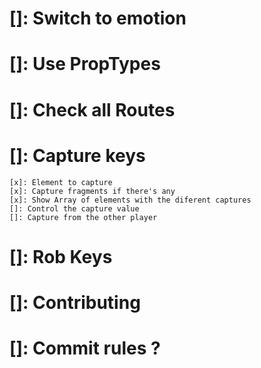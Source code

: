 # []: Switch to emotion
# []: Use PropTypes
# []: Check all Routes
# []: Capture keys
	[x]: Element to capture
	[x]: Capture fragments if there's any
	[x]: Show Array of elements with the diferent captures 
	[]: Control the capture value 
	[]: Capture from the other player
# []: Rob Keys
# []: Contributing
# []: Commit rules ?

